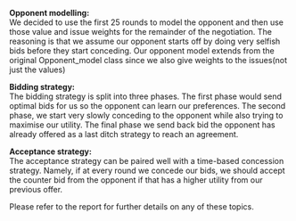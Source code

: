 __Opponent modelling:__ \
We decided to use the first 25 rounds to model the opponent and then use those value and issue weights for 
the remainder of the negotiation. The reasoning is that we assume our opponent 
starts off by doing very selfish bids before they start conceding. Our opponent model extends from the original Opponent_model class
since we also give weights to the issues(not just the values)


__Bidding strategy:__\
The bidding strategy is split into three phases. The first phase would send optimal bids for us so the opponent can learn our preferences. 
The second phase, we start very slowly conceding to the opponent while also trying to maximise our utility. The final phase we send back 
bid the opponent has already offered as a last ditch strategy to reach an agreement. 




__Acceptance strategy:__\
The acceptance strategy can be paired well with a time-based concession strategy. Namely, if at every round we concede our bids,
we should accept the counter bid from the opponent if that has a higher utility from our previous offer. 



Please refer to the report for further details on any of these topics.